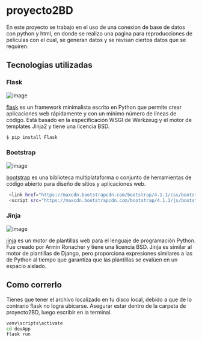 # proyecto2BD
En este proyecto se trabajo en el uso de una conexion de base de datos con python y html, en donde se realizo una pagina para reproducciones de peliculas con el cual, 
se generan datos y se revisan ciertos datos que se requiren. 

## Tecnologias utilizadas

### Flask
![image](https://flask.palletsprojects.com/en/2.1.x/_images/flask-logo.png)

[flask](https://flask.palletsprojects.com/en/2.1.x/) es un framework minimalista escrito en Python que permite crear aplicaciones web rápidamente y con un mínimo número de líneas de código. Está basado en la especificación WSGI de Werkzeug y el motor de templates Jinja2 y tiene una licencia BSD.

```bash
$ pip install Flask
```

### Bootstrap

![image](https://getbootstrap.com/docs/5.2/assets/brand/bootstrap-logo-shadow.png)

[bootstrap](https://getbootstrap.com/) es una biblioteca multiplataforma o conjunto de herramientas de código abierto para diseño de sitios y aplicaciones web.

```bash
 <link href="https://maxcdn.bootstrapcdn.com/bootstrap/4.1.1/css/bootstrap.min.css" rel="stylesheet" id="bootstrap-css">
 <script src="https://maxcdn.bootstrapcdn.com/bootstrap/4.1.1/js/bootstrap.min.js"></script>
```

### Jinja
![image](https://jinja.palletsprojects.com/en/3.1.x/_images/jinja-logo.png)

[jinja](https://jinja.palletsprojects.com/en/3.1.x/) es un motor de plantillas web para el lenguaje de programación Python. Fue creado por Armin Ronacher y tiene una licencia BSD. Jinja es similar al motor de plantillas de Django, pero proporciona expresiones similares a las de Python al tiempo que garantiza que las plantillas se evalúen en un espacio aislado.


## Como correrlo
Tienes que tener el archivo localizado en tu disco local, debido a que de lo contrario flask no logra ubicarse. 
Asegurar estar dentro de la carpeta de proyecto2BD, luego escribir en la terminal.
```bash
venv\scripts\activate
cd devApp
flask run
```
